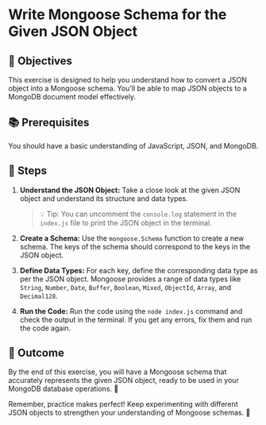 # Write Mongoose Schema for the Given JSON Object

## 🎯 Objectives

This exercise is designed to help you understand how to convert a JSON object into a Mongoose schema. You'll be able to map JSON objects to a MongoDB document model effectively.

## 📚 Prerequisites

You should have a basic understanding of JavaScript, JSON, and MongoDB.

## 🚀 Steps

1. **Understand the JSON Object:** Take a close look at the given JSON object and understand its structure and data types.
    > 💡 Tip: You can uncomment the `console.log` statement in the `index.js` file to print the JSON object in the terminal.

2. **Create a Schema:** Use the `mongoose.Schema` function to create a new schema. The keys of the schema should correspond to the keys in the JSON object.

3. **Define Data Types:** For each key, define the corresponding data type as per the JSON object. Mongoose provides a range of data types like `String`, `Number`, `Date`, `Buffer`, `Boolean`, `Mixed`, `ObjectId`, `Array`, and `Decimal128`.

4. **Run the Code:** Run the code using the `node index.js` command and check the output in the terminal. If you get any errors, fix them and run the code again.

## 🏁 Outcome

By the end of this exercise, you will have a Mongoose schema that accurately represents the given JSON object, ready to be used in your MongoDB database operations. 🎉

Remember, practice makes perfect! Keep experimenting with different JSON objects to strengthen your understanding of Mongoose schemas. 🚀
